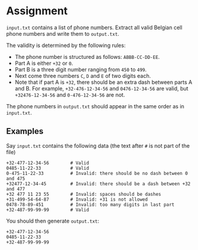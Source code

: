 # Assignment

`input.txt` contains a list of phone numbers. Extract all
valid Belgian cell phone numbers and write them to `output.txt`.

The validity is determined by the following rules:

* The phone number is structured as follows: `ABBB-CC-DD-EE`.
* Part A is either `+32` or `0`.
* Part B is a three digit number ranging from `450` to `499`.
* Next come three numbers `C`, `D` and `E` of two digits each.
* Note that if part A is `+32`, there should be an extra dash between parts A and B.
  For example, `+32-476-12-34-56` and `0476-12-34-56` are valid, but
  `+32476-12-34-56` and `0-476-12-34-56` are not.

The phone numbers in `output.txt` should appear in the same order as in `input.txt`.

## Examples

Say `input.txt` contains the following data (the text after `#` is not part of the file)

```text
+32-477-12-34-56        # Valid
0485-11-22-33           # Valid
0-475-11-22-33          # Invalid: there should be no dash between 0 and 475
+32477-12-34-45         # Invalid: there should be a dash between +32 and 477
+32 477 11 23 55        # Invalid: spaces should be dashes
+31-499-54-64-87        # Invalid: +31 is not allowed
0478-78-89-451          # Invalid: too many digits in last part
+32-487-99-99-99        # Valid
```

You should then generate `output.txt`:

```text
+32-477-12-34-56
0485-11-22-33
+32-487-99-99-99
```
